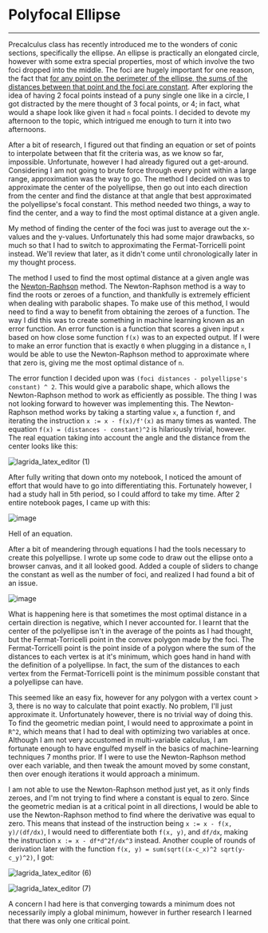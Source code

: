 # Polyfocal Ellipse
***
Precalculus class has recently introduced me to the wonders of conic sections, specifically the ellipse. An ellipse is practically an elongated circle, however with some extra special properties, most of which involve the two foci dropped into the middle. The foci are hugely important for one reason, the fact that [for any point on the perimeter of the ellipse, the sums of the distances between that point and the foci are constant](https://en.wikipedia.org/wiki/Ellipse#Definition_as_locus_of_points). After exploring the idea of having 2 focal points instead of a puny single one like in a circle, I got distracted by the mere thought of 3 focal points, or 4; in fact, what would a shape look like given it had `n` focal points. I decided to devote my afternoon to the topic, which intrigued me enough to turn it into two afternoons.

After a bit of research, I figured out that finding an equation or set of points to interpolate between that fit the criteria was, as we know so far, impossible. Unfortunate, however I had already figured out a get-around. Considering I am not going to brute force through every point within a large range, approximation was the way to go. The method I decided on was to approximate the center of the polyellipse, then go out into each direction from the center and find the distance at that angle that best approximated the polyellipse's focal constant. This method needed two things, a way to find the center, and a way to find the most optimal distance at a given angle.

My method of finding the center of the foci was just to average out the x-values and the y-values. Unfortunately this had some major drawbacks, so much so that I had to switch to approximating the Fermat-Torricelli point instead. We'll review that later, as it didn't come until chronologically later in my thought process.

The method I used to find the most optimal distance at a given angle was the [Newton-Raphson](https://en.wikipedia.org/wiki/Newton%27s_method) method. The Newton-Raphson method is a way to find the roots or zeroes of a function, and thankfully is extremely efficient when dealing with parabolic shapes. To make use of this method, I would need to find a way to benefit from obtaining the zeroes of a function. The way I did this was to create something in machine learning known as an error function. An error function is a function that scores a given input `x` based on how close some function `f(x)` was to an expected output. If I were to make an error function that is exactly `0` when plugging in a distance `n`, I would be able to use the Newton-Raphson method to approximate where that zero is, giving me the most optimal distance of `n`.

The error function I decided upon was `(foci distances - polyellipse's constant) ^ 2`. This would give a parabolic shape, which allows the Newton-Raphson method to work as efficiently as possible. The thing I was not looking forward to however was implementing this. The Newton-Raphson method works by taking a starting value `x`, a function `f`, and iterating the instruction `x := x - f(x)/f'(x)` as many times as wanted. The equation `f(x) = (distances - constant)^2` is hilariously trivial, however. The real equation taking into account the angle and the distance from the center looks like this:

![lagrida_latex_editor (1)](https://user-images.githubusercontent.com/42986319/162105319-b90982d7-61f4-44b3-82f3-eec4dae8452a.png)

After fully writing that down onto my notebook, I noticed the amount of effort that would have to go into differentiating this. Fortunately however, I had a study hall in 5th period, so I could afford to take my time. After 2 entire notebook pages, I came up with this:

![image](https://user-images.githubusercontent.com/42986319/162106203-bc6130cd-60e8-4f93-b4b8-17cbba16052c.png)

Hell of an equation.

After a bit of meandering through equations I had the tools necessary to create this polyellipse. I wrote up some code to draw out the ellipse onto a browser canvas, and it all looked good. Added a couple of sliders to change the constant as well as the number of foci, and realized I had found a bit of an issue.

![image](https://user-images.githubusercontent.com/42986319/162106881-47b52f09-586c-4429-8623-33531604af32.png)

What is happening here is that sometimes the most optimal distance in a certain direction is negative, which I never accounted for. I learnt that the center of the polyellipse isn't in the average of the points as I had thought, but the Fermat-Torricelli point in the convex polygon made by the foci. The Fermat-Torricelli point is the point inside of a polygon where the sum of the distances to each vertex is at it's minimum, which goes hand in hand with the definition of a polyellipse. In fact, the sum of the distances to each vertex from the Fermat-Torricelli point is the minimum possible constant that a polyellipse can have.

This seemed like an easy fix, however for any polygon with a vertex count > 3, there is no way to calculate that point exactly. No problem, I'll just approximate it. Unfortunately however, there is no trivial way of doing this. To find the geometric median point, I would need to approximate a point in `R^2`, which means that I had to deal with optimizing two variables at once. Although I am not very accustomed in multi-variable calculus, I am fortunate enough to have engulfed myself in the basics of machine-learning techniques 7 months prior. If I were to use the Newton-Raphson method over each variable, and then tweak the amount moved by some constant, then over enough iterations it would approach a minimum.

I am not able to use the Newton-Raphson method just yet, as it only finds zeroes, and I'm not trying to find where a constant is equal to zero. Since the geometric median is at a critical point in all directions, I would be able to use the Newton-Raphson method to find where the derivative was equal to zero. This means that instead of the instruction being `x := x - f(x, y)/(df/dx)`, I would need to differentiate both `f(x, y)`, and `df/dx`, making the instruction `x := x - df*d^2f/dx^3` instead. Another couple of rounds of derivation later with the function `f(x, y) = sum(sqrt((x-c_x)^2 sqrt(y-c_y)^2)`, I got:

![lagrida_latex_editor (6)](https://user-images.githubusercontent.com/42986319/162328558-832ded7a-73a7-4677-8f01-ce3b20ad2a51.png)

![lagrida_latex_editor (7)](https://user-images.githubusercontent.com/42986319/162328563-2104af79-79a9-4ec2-8f4f-adfd8c1480dd.png)

A concern I had here is that converging towards a minimum does not necessarily imply a global minimum, however in further research I learned that there was only one critical point.

